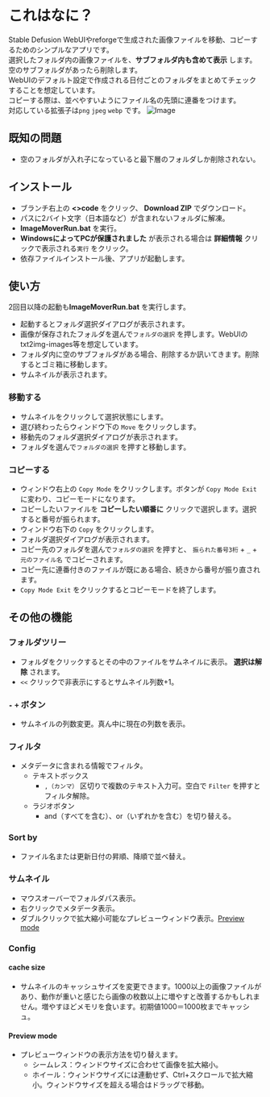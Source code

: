 # これはなに？
Stable Defusion WebUIやreforgeで生成された画像ファイルを移動、コピーするためのシンプルなアプリです。\
選択したフォルダ内の画像ファイルを、**サブフォルダ内も含めて表示** します。\
空のサブフォルダがあったら削除します。\
WebUIのデフォルト設定で作成される日付ごとのフォルダをまとめてチェックすることを想定しています。\
コピーする際は、並べやすいようにファイル名の先頭に連番をつけます。\
対応している拡張子は`png` `jpeg` `webp` です。
![Image](https://github.com/user-attachments/assets/1e4ca108-4813-4854-9d22-a0d534330eb9)
## 既知の問題
- 空のフォルダが入れ子になっていると最下層のフォルダしか削除されない。

## インストール
- ブランチ右上の **<>code** をクリック、 **Download ZIP** でダウンロード。
- パスに2バイト文字（日本語など）が含まれないフォルダに解凍。
- **ImageMoverRun.bat** を実行。
- **WindowsによってPCが保護されました** が表示される場合は **詳細情報** クリックで表示される`実行` をクリック。
- 依存ファイルインストール後、アプリが起動します。
## 使い方
2回目以降の起動も**ImageMoverRun.bat** を実行します。
- 起動するとフォルダ選択ダイアログが表示されます。
- 画像が保存されたフォルダを選んで`フォルダの選択` を押します。WebUIのtxt2img-images等を想定しています。
- フォルダ内に空のサブフォルダがある場合、削除するか訊いてきます。削除するとゴミ箱に移動します。
- サムネイルが表示されます。
### 移動する
- サムネイルをクリックして選択状態にします。
- 選び終わったらウィンドウ下の `Move` をクリックします。
- 移動先のフォルダ選択ダイアログが表示されます。
- フォルダを選んで`フォルダの選択` を押すと移動します。
### コピーする
- ウィンドウ右上の `Copy Mode` をクリックします。ボタンが `Copy Mode Exit` に変わり、コピーモードになります。
- コピーしたいファイルを **コピーしたい順番に** クリックで選択します。選択すると番号が振られます。
- ウィンドウ右下の `Copy` をクリックします。
- フォルダ選択ダイアログが表示されます。
- コピー先のフォルダを選んで`フォルダの選択` を押すと、 `振られた番号3桁` + `_` + `元のファイル名` でコピーされます。
- コピー先に連番付きのファイルが既にある場合、続きから番号が振り直されます。
- `Copy Mode Exit` をクリックするとコピーモードを終了します。
## その他の機能
### フォルダツリー
  - フォルダをクリックするとその中のファイルをサムネイルに表示。 **選択は解除** されます。
  -  `<<` クリックで非表示にするとサムネイル列数+1。
### `-` `+` ボタン
  - サムネイルの列数変更。真ん中に現在の列数を表示。
### フィルタ
  - メタデータに含まれる情報でフィルタ。
    - テキストボックス
      -  `,（カンマ）` 区切りで複数のテキスト入力可。空白で `Filter` を押すとフィルタ解除。
    - ラジオボタン
      - and（すべてを含む）、or（いずれかを含む）を切り替える。
### Sort by
  - ファイル名または更新日付の昇順、降順で並べ替え。
### サムネイル
  - マウスオーバーでフォルダパス表示。
  - 右クリックでメタデータ表示。
  - ダブルクリックで拡大縮小可能なプレビューウィンドウ表示。[Preview mode](#Preview-mode)
### Config
#### cache size
  - サムネイルのキャッシュサイズを変更できます。1000以上の画像ファイルがあり、動作が重いと感じたら画像の枚数以上に増やすと改善するかもしれません。増やすほどメモリを食います。初期値1000＝1000枚までキャッシュ。
#### Preview mode
  - プレビューウィンドウの表示方法を切り替えます。
    - シームレス：ウィンドウサイズに合わせて画像を拡大縮小。
    - ホイール：ウィンドウサイズには連動せず、Ctrl+スクロールで拡大縮小。ウィンドウサイズを超える場合はドラッグで移動。

